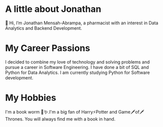 # A little about Jonathan
👋 Hi, I’m Jonathan Mensah-Abrampa, a pharmacist with an interest in Data Analytics and Backend Development.

# My Career Passions
I decided to combine my love of technology and solving problems and pursue a career in Software Engineering. I have done a bit of SQL and Python for Data Analytics. I am currently studying Python for Software development.

# My Hobbies
I'm a book worm 📕🪱.I'm a big fan of Harry⚡️Potter and Game🗡️of🗡️Thrones. You will always find me with a book in hand.
